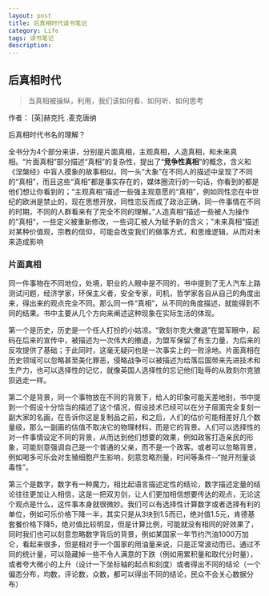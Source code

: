 ```yaml
---
layout: post
title: 后真相时代读书笔记
category: Life
tags: 读书笔记
description: 
---
```


## 后真相时代

> 当真相被操纵，利用，我们该如何看、如何听、如何思考

作者： [英]赫克托 .麦克唐纳



后真相时代书名的理解？



全书分为4个部分来讲，分别是片面真相，主观真相，人造真相，和未来真相。“片面真相”部分描述“真相”的复杂性，提出了“**竞争性真相**”的概念，含义和《涅槃经》中盲人摸象的故事相似，同一头“大象”在不同人的描述中呈现了不同的“真相”，而且这些“真相”都是事实存在的，媒体圈流行的一句话，你看到的都是他们想让你看到的；“主观真相”描述一些强主观意愿的“真相”，例如同性恋在中世纪的欧洲是禁止的，现在思想开放，同性恋反而成了政治正确，同一件事情在不同的时期，不同的人群看来有了完全不同的理解。”人造真相“描述一些被人为操作的”真相“，一些定义被重新修改，一些词汇被人为赋予新的含义；”未来真相“描述对某种价值观，宗教的信仰，可能会改变我们的做事方式，和思维逻辑，从而对未来造成影响

### 片面真相

同一件事物在不同地位，处境，职业的人眼中是不同的，书中提到了无人汽车上路测试问题，经济学家，环保主义者，安全专家，司机，哲学家各自从自己的角度出来，得出来的观点完全不同。那么同一件“真相”，从不同的角度描述，就能得到不同的结果。书中主要从几个方向来阐述这种现象在实际生活的体现。

第一个是历史，历史是一个任人打扮的小姑凉。“敦刻尔克大撤退”在盟军眼中，起码在后来的宣传中，被描述为一次伟大的撤退，为盟军保留了有生力量，为后来的反攻提供了基础；于此同时，这毫无疑问也是一次事实上的一败涂地。片面真相在历史领域可以忽略甚至美化罪恶，侵略战争可以被描述为给落后国带来先进技术和生产力，也可以选择性的记忆，就像英国人选择性的忘记他们耻辱的从敦刻尔克狼狈逃走一样。

第二个是背景，同一个事物放在不同的背景下，给人的印象可能天差地别，书中提到一个假设十分恰当的描述了这个情况，假设技术已经可以在分子层面完全复刻一副大家的名画，在告诉你这是复制品之前，和之后，人们的估价可能相差好几个数量级，那么一副画的估值不取决它的物理材料，而是它的背景。人们可以选择性的对一件事情设定不同的背景，从而达到他们想要的效果，例如政客打造亲民的形象，可能刻意强调自己是一个普通的父亲，而不是一个政客。或者可以忽略背景，例如喝多可乐会对生殖细胞产生影响，刻意忽略剂量，时间等条件--“抛开剂量谈毒性”。

第三个是数字，数字有一种魔力，相比起语言描述定性的结论，数字描述定量的结论往往更加让人相信，这是一把双刃剑，让人们更加相信想要传达的观点，无论这个观点是什么，这件事本身就很微妙。我们可以有选择性计算数字或者选择有利的单位，例如可乐价格下降一半，其实只是从3块到1.5而已，绝对值1.5元，肯德基套餐价格下降5，绝对值比较明显，但是计算比例，可能就没有相同的好效果了，同时我们也可以刻意忽略数字背后的背景，例如某国家一年节约汽油1000万加仑，看起来很多，但是相对于一个国家的用油量来说，只是正常波动而已。通过不同的统计量，可以隐藏掉一些不令人满意的下跌（例如用累积量和取代分时量），或者夸大微小的上升（设计一下坐标轴的起点和刻度）或者得出不同的结论（一个偏态分布，均数，评论数，众数，都可以得出不同的结论，民众不会关心数据分布）



